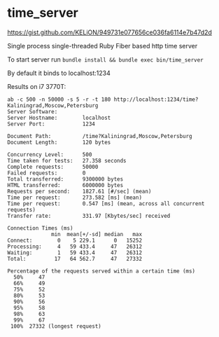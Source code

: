 # time_server
https://gist.github.com/KELiON/949731e077656ce036fa6114e7b47d2d

Single process single-threaded Ruby Fiber based http time server

To start server run
```bundle install && bundle exec bin/time_server```

By default it binds to localhost:1234

Results on i7 3770T:
```
ab -c 500 -n 50000 -s 5 -r -t 180 http://localhost:1234/time?Kaliningrad,Moscow,Petersburg
Server Software:        
Server Hostname:        localhost
Server Port:            1234

Document Path:          /time?Kaliningrad,Moscow,Petersburg
Document Length:        120 bytes

Concurrency Level:      500
Time taken for tests:   27.358 seconds
Complete requests:      50000
Failed requests:        0
Total transferred:      9300000 bytes
HTML transferred:       6000000 bytes
Requests per second:    1827.61 [#/sec] (mean)
Time per request:       273.582 [ms] (mean)
Time per request:       0.547 [ms] (mean, across all concurrent requests)
Transfer rate:          331.97 [Kbytes/sec] received

Connection Times (ms)
              min  mean[+/-sd] median   max
Connect:        0    5 229.1      0   15252
Processing:     4   59 433.4     47   26312
Waiting:        1   59 433.4     47   26312
Total:         17   64 562.7     47   27332

Percentage of the requests served within a certain time (ms)
  50%     47
  66%     49
  75%     52
  80%     53
  90%     56
  95%     58
  98%     63
  99%     67
 100%  27332 (longest request)
```
